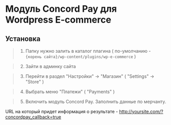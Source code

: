 Модуль Concord Pay для Wordpress E-commerce
=======

Установка
----
>1. Папку нужно залить в каталог плагина ( по-умолчанию - `{корень сайта}/wp-content/plugins/wp-e-commerce` )

>2. Зайти в админку сайта

>3. Перейти в раздел "Настройки" -> "Магазин" ( "Settings" -> "Store" )

>4. Выбрать меню "Платежи" ( "Payments" )

>5. Включить модуль Concord Pay. Заполнить данные по мерчанту.


URL на который придет информация о результате - http://yoursite.com/?concordpay_callback=true
